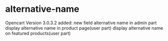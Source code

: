 # alternative-name
Opencart Version 3.0.3.2
added: new field alternative name in admin part
display alternative name in product page(user part)
display alternative name on featured products(user part)

